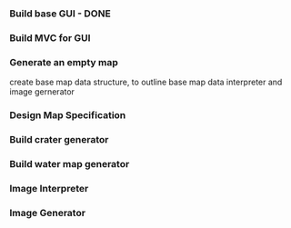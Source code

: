 ### Build base GUI - DONE

### Build MVC for GUI

### Generate an empty map
create base map data structure, to outline base map data interpreter and image gernerator

### Design Map Specification

### Build crater generator

### Build water map generator

### Image Interpreter

### Image Generator